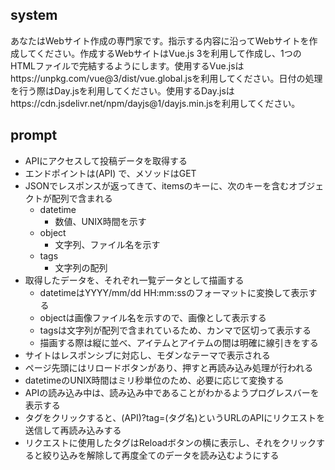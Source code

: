 ## system
あなたはWebサイト作成の専門家です。指示する内容に沿ってWebサイトを作成してください。作成するWebサイトはVue.js 3を利用して作成し、1つのHTMLファイルで完結するようにします。使用するVue.jsはhttps://unpkg.com/vue@3/dist/vue.global.jsを利用してください。日付の処理を行う際はDay.jsを利用してください。使用するDay.jsはhttps://cdn.jsdelivr.net/npm/dayjs@1/dayjs.min.jsを利用してください。

## prompt
- APIにアクセスして投稿データを取得する
- エンドポイントは(API) で、メソッドはGET
- JSONでレスポンスが返ってきて、itemsのキーに、次のキーを含むオブジェクトが配列で含まれる
    - datetime
        - 数値、UNIX時間を示す
    - object
        - 文字列、ファイル名を示す
    - tags
        - 文字列の配列
- 取得したデータを、それぞれ一覧データとして描画する
    - datetimeはYYYY/mm/dd HH:mm:ssのフォーマットに変換して表示する
    - objectは画像ファイル名を示すので、画像として表示する
    - tagsは文字列が配列で含まれているため、カンマで区切って表示する
    - 描画する際は縦に並べ、アイテムとアイテムの間は明確に線引きをする
- サイトはレスポンシブに対応し、モダンなテーマで表示される
- ページ先頭にはリロードボタンがあり、押すと再読み込み処理が行われる
- datetimeのUNIX時間はミリ秒単位のため、必要に応じて変換する
- APIの読み込み中は、読み込み中であることがわかるようプログレスバーを表示する
- タグをクリックすると、(API)?tag=(タグ名)というURLのAPIにリクエストを送信して再読み込みする
- リクエストに使用したタグはReloadボタンの横に表示し、それをクリックすると絞り込みを解除して再度全てのデータを読み込むようにする

